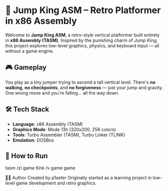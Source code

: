 # 🏰 Jump King ASM – Retro Platformer in x86 Assembly

Welcome to **Jump King ASM**, a retro-style vertical platformer built entirely in **x86 Assembly (TASM)**. Inspired by the punishing charm of *Jump King*, this project explores low-level graphics, physics, and keyboard input — all without a game engine.

## 🎮 Gameplay

You play as a tiny jumper trying to ascend a tall vertical level. There's **no walking**, **no checkpoints**, and **no forgiveness** — just your jump and gravity. One wrong move and you're falling... all the way down.

## 🛠 Tech Stack

- **Language**: x86 Assembly (TASM)
- **Graphics Mode**: Mode 13h (320x200, 256 colors)
- **Tools**: Turbo Assembler (TASM), Turbo Linker (TLINK)
- **Emulation**: DOSBox

## 🚀 How to Run
tasm /zi game
tlink /v game
game

🙋‍♂️ Author
Created by p1aster 
Originally started as a learning project in low-level game development and retro graphics.

